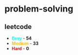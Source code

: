 # problem-solving

## leetcode

- <span style="color :  #00ffff">**Easy**</span> - **54**
- <span style="color :  #ffc20e">**Medium**</span> - **33**
- <span style="color :  red">**Hard**</span> - **0**
